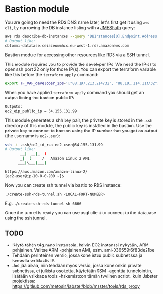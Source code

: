 # Bastion module

You are going to need the RDS DNS name later, let's first get it using `aws cli`, by narrowing the DB instance listing with a [JMESPath](https://jmespath.org/) query:

```bash
aws rds describe-db-instances --query 'DBInstances[0].Endpoint.Address' --out text
# Output like:
cbtommi-database.ceiazeowmhxx.eu-west-1.rds.amazonaws.com
```

Bastion module for accessing other resources like RDS via a SSH tunnel.

This module requires you to provide the developer IPs. We need the IP(s) to open ssh port 22 only for those IP(s). You can export the terraform variable like this before the `terraform apply` command:
 
 ```bash
 export TF_VAR_developer_ips='["88.197.213.214/32", "88.191.114.113/32"]'
```

When you have applied `terraform apply` command you should get an output  listing the bastion public IP:

```bash
Outputs:
ec2_eip_public_ip = 54.155.131.99
```

This module generates a shh key pair, the private key is stored in the `.ssh` directory of this module, the public key is installed in the bastion. Use the private key to connect to bastion using the IP number that you got as output (the username is `ec2-user`):

```bash
ssh -i .ssh/ec2_id_rsa ec2-user@54.155.131.99
# Output like:
       __|  __|_  )
       _|  (     /   Amazon Linux 2 AMI
      ___|\___|___|

https://aws.amazon.com/amazon-linux-2/
[ec2-user@ip-10-0-0-209 ~]$ 
```

Now you can create ssh tunnel via bastio to RDS instance:

```bash
./create-ssh-rds-tunnel.sh <LOCAL-PORT-NUMBER>
```

E.g. `./create-ssh-rds-tunnel.sh 6666`

Once the tunnel is ready you can use psql client to connect to the database using the ssh tunnel.



## TODO

* Käytä tähän t4g.nano instanssia, halvin EC2 instanssi nykyään, ARM pohjainen. Valitse ARM -pohjainen AMI, esim. ami-036559f6f83de21be
* Tehdään perinteinen versio, jossa kone istuu public subnetissa ja koneella on Elastic IP.
* Jos jää aikaa, niin tehdään myös versio, jossa kone onkin private subnetissa, ei julkista osoitetta, käytetään SSM -agenttia tunnelointiin, lisätään vaikkapa tools -hakemistoon tämän tyylinen scripti, kuin Jabster projektissa: https://github.com/metosin/jabster/blob/master/tools/rds_proxy
